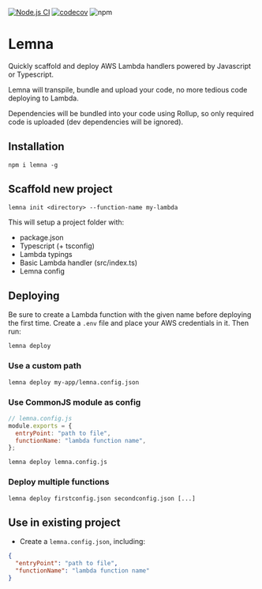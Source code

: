 [![Node.js CI](https://github.com/marvin-j97/lemna/actions/workflows/node.js.yml/badge.svg)](https://github.com/marvin-j97/lemna/actions/workflows/node.js.yml)
[![codecov](https://codecov.io/gh/marvin-j97/lemna/branch/master/graph/badge.svg?token=T6L95TZZXA)](https://codecov.io/gh/marvin-j97/lemna)
![npm](https://img.shields.io/npm/v/lemna)

# Lemna

Quickly scaffold and deploy AWS Lambda handlers powered by Javascript or Typescript.

Lemna will transpile, bundle and upload your code, no more tedious code deploying to Lambda.

Dependencies will be bundled into your code using Rollup, so only required code is uploaded (dev dependencies will be ignored).

## Installation

```
npm i lemna -g
```

## Scaffold new project

```
lemna init <directory> --function-name my-lambda
```

This will setup a project folder with:

- package.json
- Typescript (+ tsconfig)
- Lambda typings
- Basic Lambda handler (src/index.ts)
- Lemna config

## Deploying

Be sure to create a Lambda function with the given name before deploying the first time.
Create a `.env` file and place your AWS credentials in it.
Then run:

```
lemna deploy
```

### Use a custom path

```
lemna deploy my-app/lemna.config.json
```

### Use CommonJS module as config

```js
// lemna.config.js
module.exports = {
  entryPoint: "path to file",
  functionName: "lambda function name",
};
```

```
lemna deploy lemna.config.js
```

### Deploy multiple functions

```
lemna deploy firstconfig.json secondconfig.json [...]
```

## Use in existing project

- Create a `lemna.config.json`, including:

```json
{
  "entryPoint": "path to file",
  "functionName": "lambda function name"
}
```
